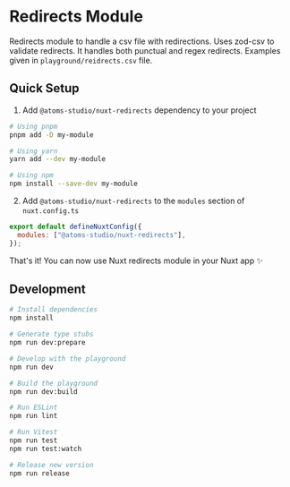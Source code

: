 # Redirects Module

Redirects module to handle a csv file with redirections.
Uses zod-csv to validate redirects. It handles both punctual and regex redirects.
Examples given in `playground/reidrects.csv` file.

## Quick Setup

1. Add `@atoms-studio/nuxt-redirects` dependency to your project

```bash
# Using pnpm
pnpm add -D my-module

# Using yarn
yarn add --dev my-module

# Using npm
npm install --save-dev my-module
```

2. Add `@atoms-studio/nuxt-redirects` to the `modules` section of `nuxt.config.ts`

```js
export default defineNuxtConfig({
  modules: ["@atoms-studio/nuxt-redirects"],
});
```

That's it! You can now use Nuxt redirects module in your Nuxt app ✨

## Development

```bash
# Install dependencies
npm install

# Generate type stubs
npm run dev:prepare

# Develop with the playground
npm run dev

# Build the playground
npm run dev:build

# Run ESLint
npm run lint

# Run Vitest
npm run test
npm run test:watch

# Release new version
npm run release
```
